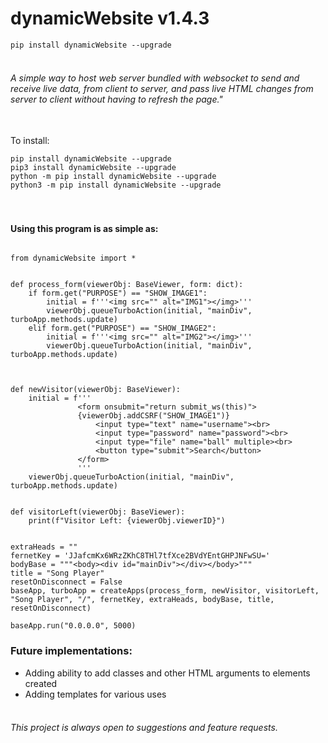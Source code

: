 # dynamicWebsite v1.4.3

```pip install dynamicWebsite --upgrade```

###### <br>A simple way to host web server bundled with websocket to send and receive live data, from client to server, and pass live HTML changes from server to client without having to refresh the page."

<br>To install: 
```
pip install dynamicWebsite --upgrade
pip3 install dynamicWebsite --upgrade
python -m pip install dynamicWebsite --upgrade
python3 -m pip install dynamicWebsite --upgrade
```


#### <br><br>Using this program is as simple as:
```

from dynamicWebsite import *


def process_form(viewerObj: BaseViewer, form: dict):
    if form.get("PURPOSE") == "SHOW_IMAGE1":
        initial = f'''<img src="" alt="IMG1"></img>'''
        viewerObj.queueTurboAction(initial, "mainDiv", turboApp.methods.update)
    elif form.get("PURPOSE") == "SHOW_IMAGE2":
        initial = f'''<img src="" alt="IMG2"></img>'''
        viewerObj.queueTurboAction(initial, "mainDiv", turboApp.methods.update)



def newVisitor(viewerObj: BaseViewer):
    initial = f'''
               <form onsubmit="return submit_ws(this)">
               {viewerObj.addCSRF("SHOW_IMAGE1")}
                   <input type="text" name="username"><br>
                   <input type="password" name="password"><br>
                   <input type="file" name="ball" multiple><br>
                   <button type="submit">Search</button>
               </form>
               '''
    viewerObj.queueTurboAction(initial, "mainDiv", turboApp.methods.update)


def visitorLeft(viewerObj: BaseViewer):
    print(f"Visitor Left: {viewerObj.viewerID}")


extraHeads = ""
fernetKey = 'JJafcmKx6WRzZKhC8THl7tfXce2BVdYEntGHPJNFwSU='
bodyBase = """<body><div id="mainDiv"></div></body>"""
title = "Song Player"
resetOnDisconnect = False
baseApp, turboApp = createApps(process_form, newVisitor, visitorLeft, "Song Player", "/", fernetKey, extraHeads, bodyBase, title, resetOnDisconnect)

baseApp.run("0.0.0.0", 5000)

```


### Future implementations:
* Adding ability to add classes and other HTML arguments to elements created
* Adding templates for various uses


###### <br>This project is always open to suggestions and feature requests.
